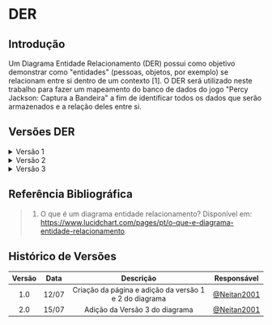 # DER

## Introdução

Um Diagrama Entidade Relacionamento  (DER) possui como objetivo demonstrar como "entidades" (pessoas, objetos, por exemplo) se relacionam entre si dentro de um contexto [1]. O DER será utilizado neste trabalho para fazer um mapeamento do banco de dados do jogo "Percy Jackson: Captura a Bandeira" a fim de identificar todos os dados que serão armazenados e a relação deles entre si.

## Versões DER

<details><summary>Versão 1</summary>

<img display:block; margin-right: auto; margin-left:auto" src="../../assets/der/der1.jpg"/>

<p style="text-align:center; font-size:15px">Versão 1 do Diagrama Entidade Relacionamento. Autores: Natan, Clara, Charles e Paulo. Ferramenta: Miro</p>

</details>

<details><summary>Versão 2</summary>

<img display:block; margin-right: auto; margin-left:auto" src="../../assets/der/der2.jpg"/>

<p style="text-align:center; font-size:15px">Versão 2 do Diagrama Entidade Relacionamento. Autor: Natan. Ferramenta: Miro</p>

</details>

<details><summary>Versão 3</summary>

<img display:block; margin-right: auto; margin-left:auto" src="../../assets/der/der2.jpg"/>

<p style="text-align:center; font-size:15px">Versão 3 do Diagrama Entidade Relacionamento. Autor: Natan. Ferramenta: Miro</p>

</details>

## Referência Bibliográfica

> 1. O que é um diagrama entidade relacionamento? Disponível em: <https://www.lucidchart.com/pages/pt/o-que-e-diagrama-entidade-relacionamento>.

## Histórico de Versões

|  Versão  | Data | Descrição | Responsável |
| :---: | :---: | :---: | :---: | 
| 1.0 | 12/07 | Criação da página e adição da versão 1 e 2 do diagrama | [@Neitan2001](https://github.com/Neitan2001) |
| 2.0 | 15/07 | Adição da Versão 3 do diagrama | [@Neitan2001](https://github.com/Neitan2001) |
